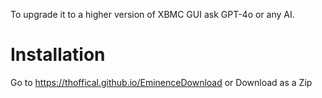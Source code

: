 To upgrade it to a higher version of XBMC GUI ask GPT-4o 
or any AI.
# Installation 
Go to https://thoffical.github.io/EminenceDownload
or Download as a Zip
